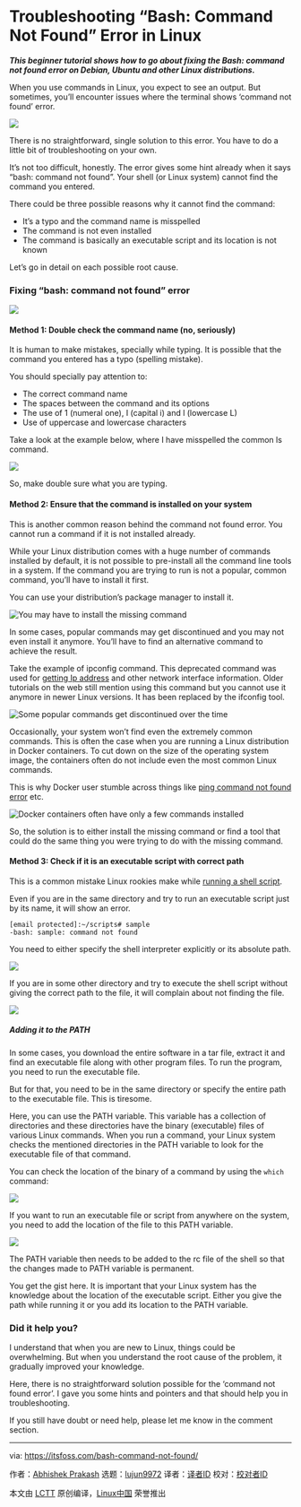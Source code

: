 [#]: subject: "Troubleshooting “Bash: Command Not Found” Error in Linux"
[#]: via: "https://itsfoss.com/bash-command-not-found/"
[#]: author: "Abhishek Prakash https://itsfoss.com/author/abhishek/"
[#]: collector: "lujun9972"
[#]: translator: "chai001125"
[#]: reviewer: " "
[#]: publisher: " "
[#]: url: " "

Troubleshooting “Bash: Command Not Found” Error in Linux
======

_**This beginner tutorial shows how to go about fixing the Bash: command not found error on Debian, Ubuntu and other Linux distributions.**_

When you use commands in Linux, you expect to see an output. But sometimes, you’ll encounter issues where the terminal shows ‘command not found’ error.

![][1]

There is no straightforward, single solution to this error. You have to do a little bit of troubleshooting on your own.

It’s not too difficult, honestly. The error gives some hint already when it says “bash: command not found”. Your shell (or Linux system) cannot find the command you entered.

There could be three possible reasons why it cannot find the command:

  * It’s a typo and the command name is misspelled
  * The command is not even installed
  * The command is basically an executable script and its location is not known



Let’s go in detail on each possible root cause.

### Fixing “bash: command not found” error

![][2]

#### Method 1: Double check the command name (no, seriously)

It is human to make mistakes, specially while typing. It is possible that the command you entered has a typo (spelling mistake).

You should specially pay attention to:

  * The correct command name
  * The spaces between the command and its options
  * The use of 1 (numeral one), I (capital i) and l (lowercase L)
  * Use of uppercase and lowercase characters



Take a look at the example below, where I have misspelled the common ls command.

![][3]

So, make double sure what you are typing.

#### Method 2: Ensure that the command is installed on your system

This is another common reason behind the command not found error. You cannot run a command if it is not installed already.

While your Linux distribution comes with a huge number of commands installed by default, it is not possible to pre-install all the command line tools in a system. If the command you are trying to run is not a popular, common command, you’ll have to install it first.

You can use your distribution’s package manager to install it.

![You may have to install the missing command][4]

In some cases, popular commands may get discontinued and you may not even install it anymore. You’ll have to find an alternative command to achieve the result.

Take the example of ipconfig command. This deprecated command was used for [getting Ip address][5] and other network interface information. Older tutorials on the web still mention using this command but you cannot use it anymore in newer Linux versions. It has been replaced by the ifconfig tool.

![Some popular commands get discontinued over the time][1]

Occasionally, your system won’t find even the extremely common commands. This is often the case when you are running a Linux distribution in Docker containers. To cut down on the size of the operating system image, the containers often do not include even the most common Linux commands.

This is why Docker user stumble across things like [ping command not found error][6] etc.

![Docker containers often have only a few commands installed][7]

So, the solution is to either install the missing command or find a tool that could do the same thing you were trying to do with the missing command.

#### Method 3: Check if it is an executable script with correct path

This is a common mistake Linux rookies make while [running a shell script][8].

Even if you are in the same directory and try to run an executable script just by its name, it will show an error.

```
[email protected]:~/scripts# sample
-bash: sample: command not found
```

You need to either specify the shell interpreter explicitly or its absolute path.

![][9]

If you are in some other directory and try to execute the shell script without giving the correct path to the file, it will complain about not finding the file.

![][10]

##### Adding it to the PATH

In some cases, you download the entire software in a tar file, extract it and find an executable file along with other program files. To run the program, you need to run the executable file.

But for that, you need to be in the same directory or specify the entire path to the executable file. This is tiresome.

Here, you can use the PATH variable. This variable has a collection of directories and these directories have the binary (executable) files of various Linux commands. When you run a command, your Linux system checks the mentioned directories in the PATH variable to look for the executable file of that command.

You can check the location of the binary of a command by using the `which` command:

![][11]

If you want to run an executable file or script from anywhere on the system, you need to add the location of the file to this PATH variable.

![][12]

The PATH variable then needs to be added to the rc file of the shell so that the changes made to PATH variable is permanent.

You get the gist here. It is important that your Linux system has the knowledge about the location of the executable script. Either you give the path while running it or you add its location to the PATH variable.

### Did it help you?

I understand that when you are new to Linux, things could be overwhelming. But when you understand the root cause of the problem, it gradually improved your knowledge.

Here, there is no straightforward solution possible for the ‘command not found error’. I gave you some hints and pointers and that should help you in troubleshooting.

If you still have doubt or need help, please let me know in the comment section.

--------------------------------------------------------------------------------

via: https://itsfoss.com/bash-command-not-found/

作者：[Abhishek Prakash][a]
选题：[lujun9972][b]
译者：[译者ID](https://github.com/译者ID)
校对：[校对者ID](https://github.com/校对者ID)

本文由 [LCTT](https://github.com/LCTT/TranslateProject) 原创编译，[Linux中国](https://linux.cn/) 荣誉推出

[a]: https://itsfoss.com/author/abhishek/
[b]: https://github.com/lujun9972
[1]: https://i1.wp.com/itsfoss.com/wp-content/uploads/2021/09/bash-command-not-found-error.png?resize=741%2C291&ssl=1
[2]: https://i1.wp.com/itsfoss.com/wp-content/uploads/2021/09/bash-command-not-found-error-1.png?resize=800%2C450&ssl=1
[3]: https://i2.wp.com/itsfoss.com/wp-content/uploads/2021/09/command-not-found-error.png?resize=723%2C234&ssl=1
[4]: https://i2.wp.com/itsfoss.com/wp-content/uploads/2021/09/command-not-found-debian.png?resize=741%2C348&ssl=1
[5]: https://itsfoss.com/check-ip-address-ubuntu/
[6]: https://linuxhandbook.com/ping-command-ubuntu/
[7]: https://i1.wp.com/itsfoss.com/wp-content/uploads/2021/09/ping-command-not-found-ubuntu.png?resize=786%2C367&ssl=1
[8]: https://itsfoss.com/run-shell-script-linux/
[9]: https://i1.wp.com/itsfoss.com/wp-content/uploads/2021/09/bash-script-command-not-found-error-800x331.png?resize=800%2C331&ssl=1
[10]: https://i1.wp.com/itsfoss.com/wp-content/uploads/2021/09/script-file-not-found-error-800x259.png?resize=800%2C259&ssl=1
[11]: https://i2.wp.com/itsfoss.com/wp-content/uploads/2021/09/path-location.png?resize=800%2C241&ssl=1
[12]: https://i2.wp.com/itsfoss.com/wp-content/uploads/2021/09/adding-executable-to-PATH-variable-linux.png?resize=800%2C313&ssl=1
